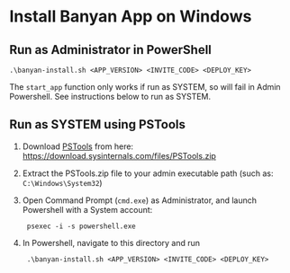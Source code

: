 # Install Banyan App on Windows

## Run as Administrator in PowerShell 

```
.\banyan-install.sh <APP_VERSION> <INVITE_CODE> <DEPLOY_KEY>
```

The `start_app` function only works if run as SYSTEM, so will fail in Admin Powershell. See instructions below to run as SYSTEM.


## Run as SYSTEM using PSTools

1. Download [PSTools](https://docs.microsoft.com/en-us/sysinternals/downloads/psexec) from here: https://download.sysinternals.com/files/PSTools.zip

2. Extract the PSTools.zip file to your admin executable path (such as: `C:\Windows\System32`)

3. Open Command Prompt (`cmd.exe`) as Administrator, and launch Powershell with a System account:

		psexec -i -s powershell.exe

4. In Powershell, navigate to this directory and run

		.\banyan-install.sh <APP_VERSION> <INVITE_CODE> <DEPLOY_KEY>

